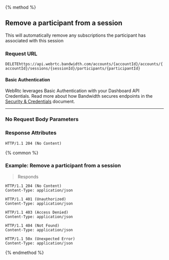 {% method %}

## Remove a participant from a session

This will automatically remove any subscriptions the participant has associated with this session


### Request URL

<code class="delete">DELETE</code>`https://api.webrtc.bandwidth.com/accounts/{accountId}/accounts/{accountId}/sessions/{sessionId}/participants/{participantId}`

#### Basic Authentication

WebRtc leverages Basic Authentication with your Dashboard API Credentials. Read more about how Bandwidth secures endpoints in the [Security & Credentials](../../../guides/accountCredentials.md) document.

---
### No Request Body Parameters


### Response Attributes
```http
HTTP/1.1 204 (No Content)
```



{% common %}

### Example: Remove a participant from a session



> Responds

```http
HTTP/1.1 204 (No Content)
Content-Type: application/json
```

```http
HTTP/1.1 401 (Unauthorized)
Content-Type: application/json
```

```http
HTTP/1.1 403 (Access Denied)
Content-Type: application/json
```

```http
HTTP/1.1 404 (Not Found)
Content-Type: application/json
```

```http
HTTP/1.1 50x (Unexpected Error)
Content-Type: application/json
```
{% endmethod %}

